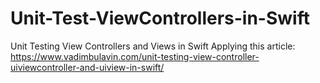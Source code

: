 # Unit-Test-ViewControllers-in-Swift
Unit Testing View Controllers and Views in Swift
Applying this article: https://www.vadimbulavin.com/unit-testing-view-controller-uiviewcontroller-and-uiview-in-swift/
